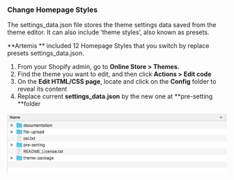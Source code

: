 ### Change Homepage Styles

The settings\_data.json file stores the theme settings data saved from the theme editor. It can also include ‘theme styles’, also known as presets.

**Artemis ** included 12 Homepage Styles that you switch by replace presets settings\_data.json.

1. From your Shopify admin, go to **Online Store &gt; Themes.**
2. Find the theme you want to edit, and then click **Actions &gt; Edit code**
3. On the **Edit HTML/CSS page**, locate and click on the **Config** folder to reveal its content
4. Replace current **settings\_data.json** by the new one at **pre-setting **folder

![](/assets/pizzaro-file-unzip.png)

